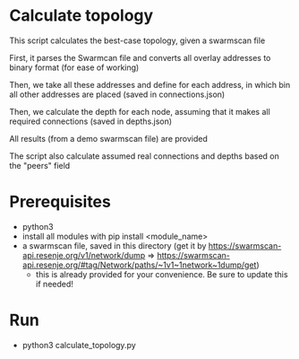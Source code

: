 # Calculate topology
This script calculates the best-case topology, given a swarmscan file

First, it parses the Swarmcan file and converts all overlay addresses to binary format (for ease of working)

Then, we take all these addresses and define for each address, in which bin all other addresses are placed (saved in connections.json)

Then, we calculate the depth for each node, assuming that it makes all required connections (saved in depths.json)

All results (from a demo swarmscan file) are provided

The script also calculate assumed real connections and depths based on the "peers" field

# Prerequisites
- python3
- install all modules with pip install <module_name>
- a swarmscan file, saved in this directory (get it by https://swarmscan-api.resenje.org/v1/network/dump => https://swarmscan-api.resenje.org/#tag/Network/paths/~1v1~1network~1dump/get)
    - this is already provided for your convenience. Be sure to update this if needed!

# Run
- python3 calculate_topology.py